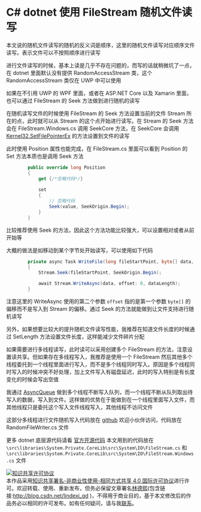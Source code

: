 # C# dotnet 使用 FileStream 随机文件读写

本文说的随机文件读写的随机的反义词是顺序，这里的随机文件读写对应顺序文件读写。表示文件可以不按照顺序进行读写

<!--more-->
<!-- CreateTime:7/6/2020 10:38:13 AM -->

<!-- 发布 -->

进行文件读写的时候，基本上读是几乎不存在问题的，而写的话就稍微坑了一点，在 dotnet 里面默认没有提供 RandomAccessStream 类，这个 RandomAccessStream 类仅在 UWP 中可以使用

如果在不引用 UWP 的 WPF 里面，或者在 ASP.NET Core 以及 Xamarin 里面，也可以通过 FileStream 的 Seek 方法做到进行随机的读写

在随机读写文件的时候使用 FileStream 的 Seek 方法设置当前的文件 Stream 所在的点，此时就可以从 Stream 的这个点开始进行读写。在 Stream 的 Seek 方法会在 FileStream.Windows.cs 调用 SeekCore 方法，在 SeekCore 会调用 [Kernel32.SetFilePointerEx](https://docs.microsoft.com/en-us/windows/win32/api/fileapi/nf-fileapi-setfilepointerex) 的方法设置到文件的读写

此时使用 Position 属性也能完成，在 FileStream.cs 里面可以看到 Position 的 Set 方法本质也是调用 Seek 方法

```csharp
        public override long Position
        {
            get {/*忽略代码*/}
        
            set
            {
            	// 忽略代码
                Seek(value, SeekOrigin.Begin);
            }
        }
```

比较推荐使用 Seek 的方法，因此这个方法功能比较强大，可以设置相对或者从前开始等

大概的做法是如移动到某个字节处开始读写，可以使用如下代码

```csharp
        private async Task WriteFile(long fileStartPoint, byte[] data, int dataLength)
        {
            Stream.Seek(fileStartPoint, SeekOrigin.Begin);

            await Stream.WriteAsync(data, offset: 0, dataLength);
        }
```

注意这里的 WriteAsync 使用的第二个参数 `offset` 指的是第一个参数 `byte[]` 的偏移而不是写入到 Stream 的偏移。通过 Seek 的方法就能做到让文件支持进行随机读写

另外，如果想要比较大的提升随机文件读写性能，我推荐在知道文件长度的时候通过 SetLength 方法设置文件长度，这样能减少文件碎片分配

如果需要进行多线程读写，此时读可以采用创建多个 FileStream 的方法，注意设置读共享。但如果存在多线程写入，我推荐是使用一个 FileStream 然后其他多个线程委托到一个线程里面进行写入，而不是多个线程同时写入。原因是多个线程同时写入的时候冲突不好处理，加上文件写入有磁盘延迟，此时的写入特别是有长度变化的时候会写出空值

我通过 [AsyncQueue](https://github.com/dotnet-campus/AsyncWorkerCollection) 做到多个线程不断写入队列，而一个线程不断从队列取出待写入的数据，写入到文件。这样做的优势在于能做到在一个线程里面写入文件，而其他线程只是委托这个写入文件线程写入，其他线程不访问文件

这部分多线程进行文件随机写入代码放在 [github](https://github.com/lindexi/lindexi_gd/tree/f27a3701825ce8dd0f7171d4bcfe45dabab5c7d9/FileDownloader) 欢迎小伙伴访问，代码放在 RandomFileWriter.cs 文件

更多 dotnet 底层源代码请看 [官方开源代码](https://github.com/dotnet/runtime) 本文用到的代码放在 `\src\libraries\System.Private.CoreLib\src\System\IO\FileStream.cs` 和 `\src\libraries\System.Private.CoreLib\src\System\IO\FileStream.Windows.cs` 文件

<a rel="license" href="http://creativecommons.org/licenses/by-nc-sa/4.0/"><img alt="知识共享许可协议" style="border-width:0" src="https://i.creativecommons.org/l/by-nc-sa/4.0/88x31.png" /></a><br />本作品采用<a rel="license" href="http://creativecommons.org/licenses/by-nc-sa/4.0/">知识共享署名-非商业性使用-相同方式共享 4.0 国际许可协议</a>进行许可。欢迎转载、使用、重新发布，但务必保留文章署名[林德熙](http://blog.csdn.net/lindexi_gd)(包含链接:http://blog.csdn.net/lindexi_gd )，不得用于商业目的，基于本文修改后的作品务必以相同的许可发布。如有任何疑问，请与我[联系](mailto:lindexi_gd@163.com)。

